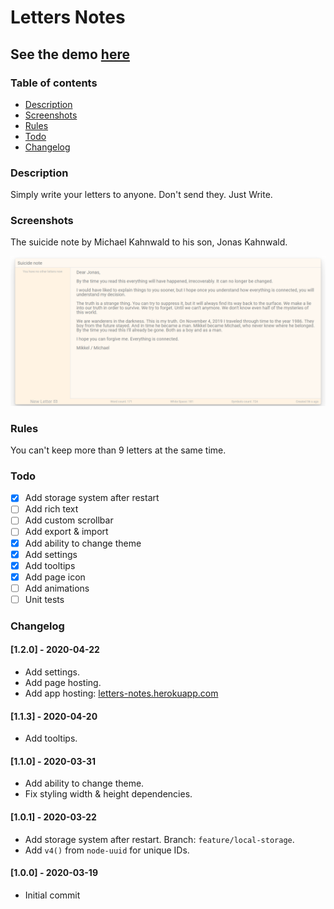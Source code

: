 # Letters Notes
## See the demo [here](https://obergodmar.github.io/letters-notes/)

### Table of contents
  - [Description](#description)
  - [Screenshots](#screenshots)
  - [Rules](#rules)
  - [Todo](#todo)
  - [Changelog](#changelog)

### Description
Simply write your letters to anyone. Don't send they. Just Write.

### Screenshots
The suicide note by Michael Kahnwald to his son, Jonas Kahnwald.

![Note](screenshots/image.png)

### Rules
You can't keep more than 9 letters at the same time.

### Todo
- [x] Add storage system after restart
- [ ] Add rich text
- [ ] Add custom scrollbar
- [ ] Add export & import
- [x] Add ability to change theme
- [x] Add settings
- [x] Add tooltips
- [x] Add page icon
- [ ] Add animations
- [ ] Unit tests

### Changelog
#### [1.2.0] - 2020-04-22
- Add settings.
- Add page hosting.
- Add app hosting: [letters-notes.herokuapp.com](https://letters-notes.herokuapp.com/)

#### [1.1.3] - 2020-04-20
- Add tooltips.

#### [1.1.0] - 2020-03-31
- Add ability to change theme.
- Fix styling width & height dependencies.

#### [1.0.1] - 2020-03-22
- Add storage system after restart. Branch: `feature/local-storage`.
- Add `v4()` from `node-uuid` for unique IDs. 

#### [1.0.0] - 2020-03-19
- Initial commit
